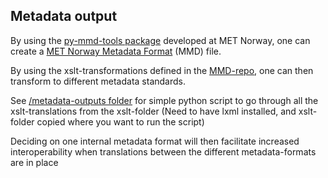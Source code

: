 ## Metadata output

By using the [py-mmd-tools package](https://github.com/metno/py-mmd-tools) developed at MET Norway,
one can create a [MET Norway Metadata Format](https://htmlpreview.github.io/?https://github.com/metno/mmd/blob/master/doc/mmd-specification.html) (MMD) file.

By using the xslt-transformations defined in the [MMD-repo](https://github.com/metno/mmd/tree/master/xslt), one can then transform to different metadata standards.

See [/metadata-outputs folder](https://github.com/EURODEO/e-soh-poc-report/blob/main/poc-experiments/metadata-outputs) for simple python script to go through all the xslt-translations from the xslt-folder (Need to have lxml installed, and xslt-folder copied where you want to run the script)

Deciding on one internal metadata format will then facilitate increased interoperability when translations between the different metadata-formats are in place
